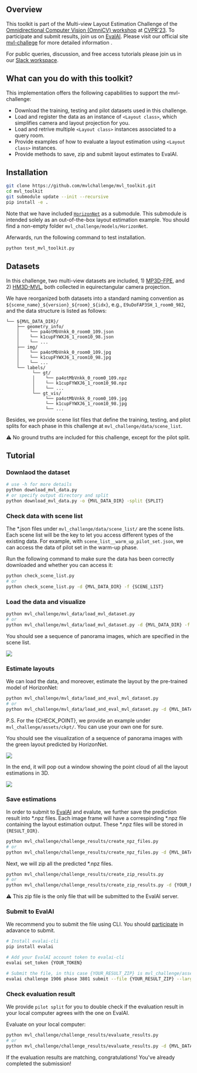 ## Overview

This toolkit is part of the Multi-view Layout Estimation Challenge of the [Omnidirectional Computer Vision (OmniCV) workshop](https://sites.google.com/view/omnicv2023/home?authuser=0) at [CVPR'23](https://cvpr2023.thecvf.com/). To participate and submit results, join us on [EvalAI](https://eval.ai/web/challenges/challenge-page/1906/).
Please visit our official site [mvl-challege](https://sites.google.com/view/omnicv2023/challenges/multi-view-layout-challenge?authuser=0) for more detailed information .

For public queries, discussion, and free access tutorials please join us in our [Slack workspace](https://join.slack.com/t/mvl-challenge/shared_invite/zt-1m95ef0hy-ViG7fSeTt1EqiosRlZoDvQ).

## What can you do with this toolkit?

This implementation offers the following capabilities to support the mvl-challenge:

- Download the training, testing and pilot datasets used in this challenge.
- Load and register the data as an instance of `<Layout class>`, which simplifies camera and layout projection for you.
- Load and retrive multiple `<Layout class>` instances associated to a query room.
- Provide examples of how to evaluate a layout estimation using `<Layout class>` instances.
- Provide methods to save, zip and submit layout estimates to EvalAI.


## Installation

```bash
git clone https://github.com/mvlchallenge/mvl_toolkit.git
cd mvl_toolkit
git submodule update --init --recursive
pip install -e .
```
Note that we have included [`HorizonNet`](https://github.com/sunset1995/HorizonNet) as a submodule. This submodule is intended solely as an out-of-the-box layout estimation example. You should find a non-empty folder `mvl_challenge/models/HorizonNet`.

Aferwards, run the following command to test installation.
```bash
python test_mvl_toolkit.py
```

## Datasets

In this challenge, two multi-view datasets are included, 1) [MP3D-FPE](https://github.com/EnriqueSolarte/direct_360_FPE), and 2) [HM3D-MVL](https://github.com/mvlchallenge/mvl_toolkit/edit/mvl_chellenge_dev), both collected in equirectangular camera projection.

We have reorganized both datasets into a standard naming convention as `${scene_name}_${version}_${room}_${idx}`, e.g., `E9uDoFAP3SH_1_room0_982`, and the data structure is listed as follows:
```
└── ${MVL_DATA_DIR}/
    ├── geometry_info/
    │    └── pa4otMbVnkk_0_room0_109.json
    │    └── k1cupFYWXJ6_1_room10_98.json
    │    └── ...
    ├── img/
    │    └── pa4otMbVnkk_0_room0_109.jpg
    │    └── k1cupFYWXJ6_1_room10_98.jpg
    │    └── ...
    └── labels/
          └── gt/
          │    └── pa4otMbVnkk_0_room0_109.npz
          │    └── k1cupFYWXJ6_1_room10_98.npz
          │    └── ...
          └── gt_vis/
               └── pa4otMbVnkk_0_room0_109.jpg
               └── k1cupFYWXJ6_1_room10_98.jpg
               └── ...
```

Besides, we provide scene list files that define the training, testing, and pilot splits for each phase in this challenge at `mvl_challenge/data/scene_list`.

⚠️ No ground truths are included for this challenge, except for the pilot split.

## Tutorial

### Downlaod the dataset
```bash
# use -h for more details
python download_mvl_data.py
# or specify output directory and split
python download_mvl_data.py -o {MVL_DATA_DIR} -split {SPLIT}
```

### Check data with scene list

The *.json files under `mvl_challenge/data/scene_list/` are the scene lists. Each scene list will be the key to let you access different types of the existing data.
For example, with `scene_list__warm_up_pilot_set.json`, we can access the data of pilot set in the warm-up phase.

Run the following command to make sure the data has been correctly downloaded and whether you can access it:

```bash
python check_scene_list.py
# or
python check_scene_list.py -d {MVL_DATA_DIR} -f {SCENE_LIST}
```

### Load the data and visualize

```bash
python mvl_challenge/mvl_data/load_mvl_dataset.py
# or
python mvl_challenge/mvl_data/load_mvl_dataset.py -d {MVL_DATA_DIR} -f {SCENE_LIST}
```

You should see a sequence of panorama images, which are specified in the scene list.

![](https://user-images.githubusercontent.com/67839539/226287033-baedde2a-1775-4c94-9102-86022df0eaa1.gif)

### Estimate layouts

We can load the data, and moreover, estimate the layout by the pre-trained model of HorizonNet:

```bash
python mvl_challenge/mvl_data/load_and_eval_mvl_dataset.py
# or
python mvl_challenge/mvl_data/load_and_eval_mvl_dataset.py -d {MVL_DATA_DIR} -f {SCENE_LIST} --ckpt {CHECK_POINT}
```
P.S. For the {CHECK_POINT}, we provide an example under `mvl_challenge/assets/ckpt/`. You can use your own one for sure.

You should see the visualization of a sequence of panorama images with the green layout predicted by HorizonNet.

![](https://user-images.githubusercontent.com/67839539/226287069-1b338e93-5f39-479f-b880-59ad8ea0b916.gif)

In the end, it will pop out a window showing the point cloud of all the layout estimations in 3D.

![](https://user-images.githubusercontent.com/67839539/226287093-289e2b5c-79cc-40d9-accb-68ed97c7bb46.gif)

### Save estimations

In order to submit to [EvalAI](https://eval.ai/web/challenges/challenge-page/1906/) and evalute, we further save the prediction result into *.npz files. Each image frame will have a correspinding *.npz file containing the layout estimation output. These *.npz files will be stored in `{RESULT_DIR}`.

```bash
python mvl_challenge/challenge_results/create_npz_files.py
# or
python mvl_challenge/challenge_results/create_npz_files.py -d {MVL_DATA_DIR} -f {SCENE_LIST} -o {RESULT_DIR} --ckpt {CHECK_POINT}
```

Next, we will zip all the predicted *.npz files.

```bash
python mvl_challenge/challenge_results/create_zip_results.py
# or
python mvl_challenge/challenge_results/create_zip_results.py -d {YOUR_RESULT} -f {SCENE_LIST}
```

⚠️ This zip file is the only file that will be submitted to the EvalAI server.

### Submit to EvalAI

We recommend you to submit the file using CLI. You should [participate](https://eval.ai/web/challenges/challenge-page/1906/participate) in adavance to submit.

```bash
# Install evalai-cli
pip install evalai

# Add your EvalAI account token to evalai-cli
evalai set_token {YOUR_TOKEN}

# Submit the file, in this case {YOUR_RESULT_ZIP} is mvl_challenge/assets/npz/scene_list__warm_up_pilot_set.zip
evalai challenge 1906 phase 3801 submit --file {YOUR_RESULT_ZIP} --large
```

### Check evaluation result

We provide `pilot split` for you to double check if the evaluation result in your local computer agrees with the one on EvalAI.

Evaluate on your local computer:
```bash
python mvl_challenge/challenge_results/evaluate_results.py
# or
python mvl_challenge/challenge_results/evaluate_results.py -d {MVL_DATA_DIR} -f {PILOT_SCENE_LIST} -o {PILOT_EVAL_DIR} --ckpt {CHECK_POINT}
```

If the evaluation results are matching, congratulations! You've already completed the submission!